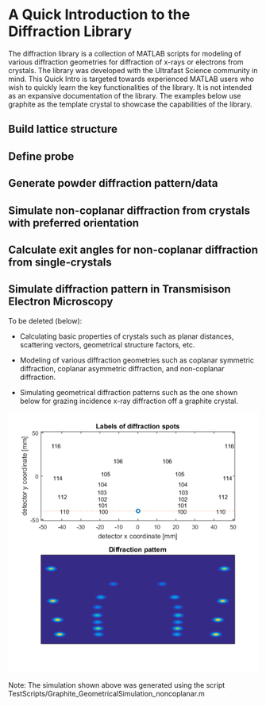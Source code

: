 # A Quick Introduction to the Diffraction Library
The diffraction library is a collection of MATLAB scripts for modeling of various diffraction geometries for diffraction of x-rays or electrons from crystals. The library was developed with the Ultrafast Science community in mind. This Quick Intro is targeted towards experienced MATLAB users who wish to quickly learn the key functionalities of the library. It is not intended as an expansive documentation of the library. The examples below use graphite as the template crystal to showcase the capabilities of the library.

## Build lattice structure


## Define probe


## Generate powder diffraction pattern/data


## Simulate non-coplanar diffraction from crystals with preferred orientation


## Calculate exit angles for non-coplanar diffraction from single-crystals


## Simulate diffraction pattern in Transmisison Electron Microscopy



To be deleted (below):

- Calculating basic properties of crystals such as planar distances, scattering vectors, geometrical structure factors, etc.

- Modeling of various diffraction geometries such as coplanar symmetric diffraction, coplanar asymmetric diffraction, and non-coplanar diffraction.

- Simulating geometrical diffraction patterns such as the one shown below for grazing incidence x-ray diffraction off a graphite crystal. 

![sample_xrd_pattern.](sample_xrd_pattern.png)

Note: The simulation shown above was generated using the script TestScripts/Graphite_GeometricalSimulation_noncoplanar.m 
